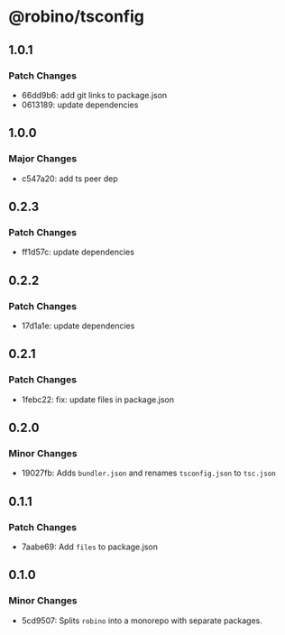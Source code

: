 # @robino/tsconfig

## 1.0.1

### Patch Changes

- 66dd9b6: add git links to package.json
- 0613189: update dependencies

## 1.0.0

### Major Changes

- c547a20: add ts peer dep

## 0.2.3

### Patch Changes

- ff1d57c: update dependencies

## 0.2.2

### Patch Changes

- 17d1a1e: update dependencies

## 0.2.1

### Patch Changes

- 1febc22: fix: update files in package.json

## 0.2.0

### Minor Changes

- 19027fb: Adds `bundler.json` and renames `tsconfig.json` to `tsc.json`

## 0.1.1

### Patch Changes

- 7aabe69: Add `files` to package.json

## 0.1.0

### Minor Changes

- 5cd9507: Splits `robino` into a monorepo with separate packages.
